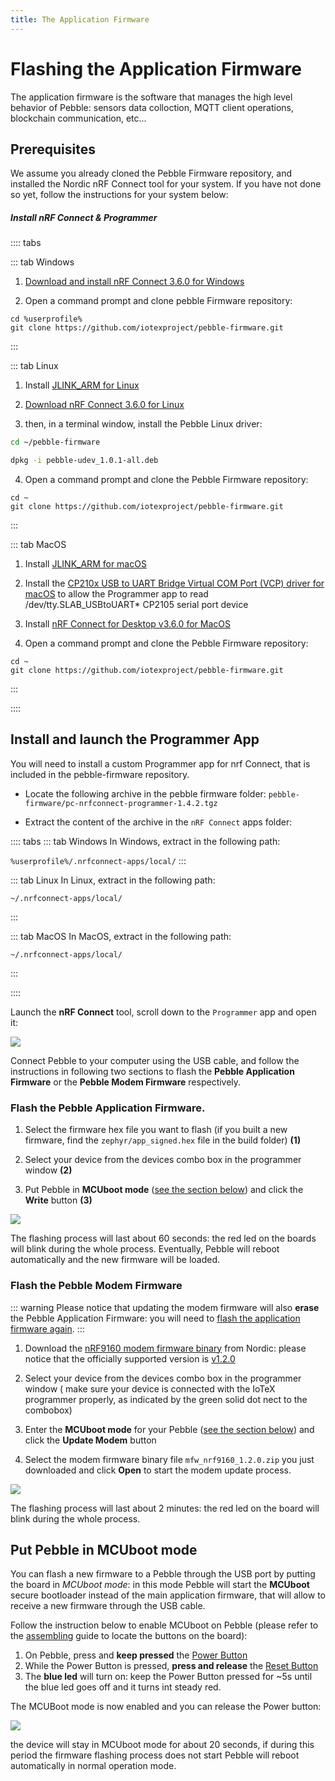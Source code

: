 ```yaml
---
title: The Application Firmware
---
```


# Flashing the Application Firmware

The application firmware is the software that manages the high level behavior of Pebble: sensors data colloction, MQTT client operations, blockchain communication, etc...

## Prerequisites

We assume you already cloned the Pebble Firmware repository, and installed the Nordic nRF Connect tool for your system. If you have not done so yet, follow the instructions for your system below:

##### Install nRF Connect & Programmer

:::: tabs

::: tab Windows

1. [Download and install nRF Connect 3.6.0 for Windows](https://www.nordicsemi.com/-/media/Software-and-other-downloads/Desktop-software/nRF-Connect-for-Desktop/3-6-0/nrfconnectsetup360ia32.exe)

2. Open a command prompt and clone pebble Firmware repository:

```
cd %userprofile%
git clone https://github.com/iotexproject/pebble-firmware.git
```

:::

::: tab Linux

1. Install [JLINK_ARM for Linux](https://www.segger.com/downloads/jlink/#J-LinkSoftwareAndDocumentationPack)

2. [Download nRF Connect 3.6.0 for Linux](https://www.nordicsemi.com/-/media/Software-and-other-downloads/Desktop-software/nRF-Connect-for-Desktop/3-6-0/nrfconnect360x8664.AppImage)

3. then, in a terminal window, install the Pebble Linux driver:

```sh
cd ~/pebble-firmware

dpkg -i pebble-udev_1.0.1-all.deb
```

4. Open a command prompt and clone the Pebble Firmware repository:

```
cd ~
git clone https://github.com/iotexproject/pebble-firmware.git
```

:::

::: tab MacOS

1. Install [JLINK_ARM for macOS](https://www.segger.com/downloads/jlink/#J-LinkSoftwareAndDocumentationPack)

2. Install the [CP210x USB to UART Bridge Virtual COM Port (VCP) driver for macOS](https://www.silabs.com/products/development-tools/software/usb-to-uart-bridge-vcp-drivers) to allow the Programmer app to read /dev/tty.SLAB_USBtoUART\* CP2105 serial port device

3. Install [nRF Connect for Desktop v3.6.0 for MacOS](https://www.nordicsemi.com/-/media/Software-and-other-downloads/Desktop-software/nRF-Connect-for-Desktop/3-6-0/nrfconnect360.dmg)

4. Open a command prompt and clone the Pebble Firmware repository:

```
cd ~
git clone https://github.com/iotexproject/pebble-firmware.git
```

:::

::::

## Install and launch the Programmer App

You will need to install a custom Programmer app for nrf Connect, that is included in the pebble-firmware repository.

- Locate the following archive in the pebble firmware folder: `pebble-firmware/pc-nrfconnect-programmer-1.4.2.tgz`

- Extract the content of the archive in the `nRF Connect` apps folder:

:::: tabs
::: tab Windows
In Windows, extract in the following path:

`%userprofile%/.nrfconnect-apps/local/`
:::

::: tab Linux
In Linux, extract in the following path:

`~/.nrfconnect-apps/local/`

:::

::: tab MacOS
In MacOS, extract in the following path:

`~/.nrfconnect-apps/local/`

:::

::::

Launch the **nRF Connect** tool, scroll down to the `Programmer` app and open it:

![](/img/developer/pebble-sdk/programmer_fig2.png)

Connect Pebble to your computer using the USB cable, and follow the instructions in following two sections to flash the **Pebble Application Firmware** or the **Pebble Modem Firmware** respectively.

### Flash the Pebble Application Firmware<span id="pebble_flash_app">.</span>

1. Select the firmware hex file you want to flash (if you built a new firmware, find the `zephyr/app_signed.hex` file in the build folder) **(1)**

2. Select your device from the devices combo box in the programmer window **(2)**

3. Put Pebble in **MCUboot mode** ([see the section below](#put-pebble-tracker-in-mcuboot-mode)) and click the **Write** button **(3)**

![](/img/developer/pebble-sdk/programmer_fig3.png)

The flashing process will last about 60 seconds: the red led on the boards will blink during the whole process. Eventually, Pebble will reboot automatically and the new firmware will be loaded.

### Flash the Pebble Modem Firmware

::: warning
Please notice that updating the modem firmware will also **erase** the Pebble Application Firmware: you will need to [flash the application firmware again](#pebble_flash_app).
:::

1. Download the [nRF9160 modem firmware binary](https://www.nordicsemi.com/Products/Low-power-cellular-IoT/nRF9160/Download) from Nordic: please notice that the officially supported version is [v1.2.0](https://www.nordicsemi.com/-/media/Software-and-other-downloads/Dev-Kits/nRF9160-DK/nRF9160-modem-FW/mfwnrf9160120.zip])

2. Select your device from the devices combo box in the programmer window ( make sure your device is connected with the IoTeX programmer properly, as indicated by the green solid dot nect to the combobox)

3. Enter the **MCUboot mode** for your Pebble ([see the section below](#put-pebble-tracker-in-mcuboot-mode)) and click the **Update Modem** button

4. Select the modem firmware binary file `mfw_nrf9160_1.2.0.zip` you just downloaded and click **Open** to start the modem update process.

![](/img/developer/pebble-sdk/programmer_fig4.png)

The flashing process will last about 2 minutes: the red led on the board will blink during the whole process.

## Put Pebble in **MCUboot mode**

You can flash a new firmware to a Pebble through the USB port by putting the board in _MCUboot mode_: in this mode Pebble will start the **MCUboot** secure bootloader instead of the main application firmware, that will allow to receive a new firmware through the USB cable.

Follow the instruction below to enable MCUboot on Pebble (please refer to the [assembling](pebble-power-on.md#board-layout) guide to locate the buttons on the board):

1. On Pebble, press and **keep pressed** the [Power Button](pebble-power-on.md#board-layout)
2. While the Power Button is pressed, **press and release** the [Reset Button](pebble-power-on.md#board-layout)
3. The **blue led** will turn on: keep the Power Button pressed for ~5s until the blue led goes off and it turns int steady red.

The MCUBoot mode is now enabled and you can release the Power button:

![](/img/developer/pebble-mcuboot.jpg)

the device will stay in MCUboot mode for about 20 seconds, if during this period the firmware flashing process does not start Pebble will reboot automatically in normal operation mode.
